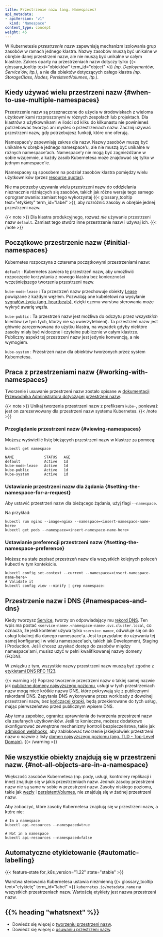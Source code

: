 ```yaml
---
title: Przestrzenie nazw (ang. Namespaces)
api_metadata:
- apiVersion: "v1"
  kind: "Namespace"
content_type: concept
weight: 45
---
```






<!-- overview -->

W Kubernetesie _przestrzenie nazw_ zapewniają mechanizm izolowania grup zasobów w ramach jednego klastra. Nazwy zasobów muszą być unikalne w obrębie danej przestrzeni nazw, ale nie muszą być unikalne w całym klastrze. Zakres oparty na przestrzeniach nazw dotyczy tylko {{< glossary_tooltip text="obiektów" term_id="object" >}} _(np. Deploymentów, Service'ów, itp.)_, a nie dla obiektów dotyczących całego klastra _(np. StorageClass, Nodes, PersistentVolumes, itp.)_.

<!-- body -->

## Kiedy używać wielu przestrzeni nazw {#when-to-use-multiple-namespaces}

Przestrzenie nazw są przeznaczone do użycia w środowiskach z wieloma użytkownikami
rozproszonymi w różnych zespołach lub projektach. Dla klastrów z użytkownikami w
ilości od kilku do kilkunastu nie powinieneś potrzebować tworzyć ani myśleć o
przestrzeniach nazw. Zacznij używać przestrzeni nazw, gdy potrzebujesz funkcji, które one oferują.

Namespace'y zapewniają zakres dla nazw. Nazwy zasobów muszą być unikalne w obrębie jednego
namespace'u, ale nie muszą być unikalne w różnych namespace'ach. Namespace'y nie mogą być
zagnieżdżane w sobie wzajemnie, a każdy zasób Kubernetesa może znajdować się tylko w jednym namespace'ie.

Namespacey są sposobem na podział zasobów klastra pomiędzy wielu użytkowników (przez [resource quotas](/docs/concepts/policy/resource-quotas/)).

Nie ma potrzeby używania wielu przestrzeni nazw do oddzielania
nieznacznie różniących się zasobów, takich jak różne wersje tego samego
oprogramowania: zamiast tego wykorzystaj {{< glossary_tooltip text="etykiety" term_id="label" >}},
aby rozróżnić zasoby w obrębie jednej przestrzeni nazw.

{{< note >}}
Dla klastra produkcyjnego, rozważ _nie_ używanie przestrzeni nazw `default`. Zamiast tego stwórz inne przestrzenie nazw i używaj ich.
{{< /note >}}

## Początkowe przestrzenie nazw {#initial-namespaces}

Kubernetes rozpoczyna z czterema początkowymi przestrzeniami nazw:

`default` : Kubernetes zawiera tę przestrzeń nazw, aby umożliwić rozpoczęcie
korzystania z nowego klastra bez konieczności wcześniejszego tworzenia przestrzeni nazw.

`kube-node-lease` : Ta przestrzeń nazw przechowuje obiekty [Lease](/docs/concepts/architecture/leases/) powiązane z każdym węzłem. Pozwalają one kubeletowi
na wysyłanie [sygnałów życia (ang. heartbeats)](/docs/concepts/architecture/nodes/#node-heartbeats), dzięki czemu warstwa sterowania może wykryć awarię węzła.

`kube-public` : Ta przestrzeń nazw jest możliwa do odczytu przez *wszystkich* klientów (w tym tych, którzy nie są uwierzytelnieni). Ta przestrzeń nazw jest głównie zarezerwowana do
użytku klastra, na wypadek gdyby niektóre zasoby miały być widoczne i czytelne publicznie w całym klastrze. Publiczny aspekt tej przestrzeni nazw jest jedynie konwencją, a nie wymogiem.

`kube-system` : Przestrzeń nazw dla
obiektów tworzonych przez system Kubernetesa.

## Praca z przestrzeniami nazw {#working-with-namespaces}

Tworzenie i usuwanie przestrzeni nazw zostało opisane w
[dokumentacji Przewodnika Administratora dotyczącej przestrzeni nazw](/docs/tasks/administer-cluster/namespaces).

{{< note >}}
Unikaj tworzenia przestrzeni nazw z prefiksem `kube-`, ponieważ jest on zarezerwowany dla przestrzeni nazw systemu Kubernetes.
{{< /note >}}

### Przeglądanie przestrzeni nazw {#viewing-namespaces}

Możesz wyświetlić listę bieżących przestrzeni nazw w klastrze za pomocą:

```shell
kubectl get namespace
```
```
NAME              STATUS   AGE
default           Active   1d
kube-node-lease   Active   1d
kube-public       Active   1d
kube-system       Active   1d
```


### Ustawianie przestrzeni nazw dla żądania {#setting-the-namespace-for-a-request}

Aby ustawić przestrzeń nazw dla bieżącego żądania, użyj flagi `--namespace`.

Na przykład:

```shell
kubectl run nginx --image=nginx --namespace=<insert-namespace-name-here>
kubectl get pods --namespace=<insert-namespace-name-here>
```

### Ustawianie preferencji przestrzeni nazw {#setting-the-namespace-preference}

Możesz na stałe zapisać przestrzeń nazw dla
wszystkich kolejnych poleceń kubectl w tym kontekście.

```shell
kubectl config set-context --current --namespace=<insert-namespace-name-here>
# Validate it
kubectl config view --minify | grep namespace:
```

## Przestrzenie nazw i DNS {#namespaces-and-dns}

Kiedy tworzysz [Service](/docs/concepts/services-networking/service/), tworzy on
odpowiadający mu [rekord DNS](/docs/concepts/services-networking/dns-pod-service/).
Ten wpis ma postać `<service-name>.<namespace-name>.svc.cluster.local`, co oznacza,
że jeśli kontener używa tylko `<service-name>`, odwołuje się on do usługi lokalnej
dla danego namespace'a. Jest to przydatne do używania tej samej konfiguracji w
wielu namespace'ach, takich jak Development, Staging i Production. Jeśli chcesz uzyskać dostęp
do zasobów między namespace'ami, musisz użyć w pełni kwalifikowanej nazwy domeny (FQDN).

W związku z tym, wszystkie nazwy przestrzeni nazw muszą być zgodne z
[etykietami DNS RFC 1123](/docs/concepts/overview/working-with-objects/names/#dns-label-names).

{{< warning >}}
Poprzez tworzenie przestrzeni nazw o takiej samej nazwie jak
[publiczne domeny najwyższego poziomu](https://data.iana.org/TLD/tlds-alpha-by-domain.txt), usługi w tych przestrzeniach nazw mogą mieć krótkie
nazwy DNS, które pokrywają się z publicznymi rekordami DNS. Zapytania DNS wykonywane
przez workloady z dowolnej przestrzeni nazw, bez [kończącej kropki](https://datatracker.ietf.org/doc/html/rfc1034#page-8),
będą przekierowane do tych usług, mając pierwszeństwo przed publicznym wpisem DNS.

Aby temu zapobiec, ogranicz uprawnienia do tworzenia przestrzeni nazw dla
zaufanych użytkowników. Jeśli to konieczne, możesz dodatkowo skonfigurować
zewnętrzne mechanizmy kontroli bezpieczeństwa, takie jak
[admission webhooks](/docs/reference/access-authn-authz/extensible-admission-controllers/), aby zablokować
tworzenie jakiejkolwiek przestrzeni nazw o nazwie z listy
[domen najwyższego poziomu (ang. TLD - Top-Level Domain)](https://data.iana.org/TLD/tlds-alpha-by-domain.txt).
{{< /warning >}}

## Nie wszystkie obiekty znajdują się w przestrzeni nazw. {#not-all-objects-are-in-a-namespace}

Większość zasobów Kubernetesa (np. pody, usługi, kontrolery replikacji i
inne) znajduje się w jakiś przestrzeniach nazw. Jednak zasoby przestrzeni
nazw nie są same w sobie w przestrzeni nazw. Zasoby niskiego poziomu, takie
jak [węzły](/docs/concepts/architecture/nodes/) i
[persistentVolumes](/docs/concepts/storage/persistent-volumes/), nie znajdują się w żadnej przestrzeni nazw.

Aby zobaczyć, które zasoby Kubernetesa znajdują się w przestrzeni nazw, a które nie:

```shell
# In a namespace
kubectl api-resources --namespaced=true

# Not in a namespace
kubectl api-resources --namespaced=false
```

## Automatyczne etykietowanie {#automatic-labelling}

{{< feature-state for_k8s_version="1.22" state="stable" >}}

Warstwa sterowania Kubernetesa ustawia niezmienną
{{< glossary_tooltip text="etykietę" term_id="label" >}} `kubernetes.io/metadata.name` na
wszystkich przestrzeniach nazw. Wartością etykiety jest nazwa przestrzeni nazw.


## {{% heading "whatsnext" %}}

* Dowiedz się więcej o [tworzeniu przestrzeni nazw](/docs/tasks/administer-cluster/namespaces/#creating-a-new-namespace).
* Dowiedz się więcej o [usuwaniu przestrzeni nazw](/docs/tasks/administer-cluster/namespaces/#deleting-a-namespace).

